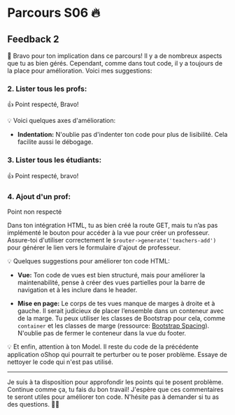 # Parcours S06  🔥
## Feedback 2

🎉 Bravo pour ton implication dans ce parcours! Il y a de nombreux aspects que tu as bien gérés. Cependant, comme dans tout code, il y a toujours de la place pour amélioration. Voici mes suggestions:

### 2. Lister tous les profs:

👍 Point respecté, Bravo!

💡 Voici quelques axes d'amélioration:

-   **Indentation:** N'oublie pas d'indenter ton code pour plus de lisibilité. Cela facilite aussi le débogage.

### 3. Lister tous les étudiants:

👍 Point respecté, bravo!

### 4. Ajout d'un prof:

Point non respecté

Dans ton intégration HTML, tu as bien créé la route GET, mais tu n’as pas implémenté le bouton pour accéder à la vue pour créer un professeur. Assure-toi d'utiliser correctement le `$router->generate('teachers-add')` pour générer le lien vers le formulaire d'ajout de professeur.

💡 Quelques suggestions pour améliorer ton code HTML:

-   **Vue:** Ton code de vues est bien structuré, mais pour améliorer la maintenabilité, pense à créer des vues partielles pour la barre de navigation et à les inclure dans le header.
    
-   **Mise en page:** Le corps de tes vues manque de marges à droite et à gauche. Il serait judicieux de placer l’ensemble dans un conteneur avec de la marge. Tu peux utiliser les classes de Bootstrap pour cela, comme `container` et les classes de marge (ressource: [Bootstrap Spacing](https://getbootstrap.com/docs/4.0/utilities/spacing/)). N'oublie pas de fermer le conteneur dans la vue du footer.
    

💡 Et enfin, attention à ton Model. Il reste du code de la précédente application oShop qui pourrait te perturber ou te poser problème. Essaye de nettoyer le code qui n'est pas utilisé.

----------

Je suis à ta disposition pour approfondir les points qui te posent problème. Continue comme ça, tu fais du bon travail! J'espère que ces commentaires te seront utiles pour améliorer ton code. N'hésite pas à demander si tu as des questions. 💪😊